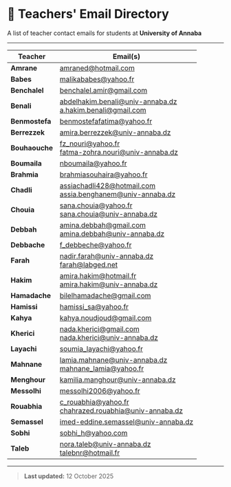 # 📧 Teachers' Email Directory

A list of teacher contact emails for students at **University of Annaba**

---

| **Teacher** | **Email(s)** |
|--------------|--------------|
| **Amrane** | [amraned@hotmail.com](mailto:amraned@hotmail.com) |
| **Babes** | [malikababes@yahoo.fr](mailto:malikababes@yahoo.fr) |
| **Benchalel** | [benchalel.amir@gmail.com](mailto:benchalel.amir@gmail.com) |
| **Benali** | [abdelhakim.benali@univ-annaba.dz](mailto:abdelhakim.benali@univ-annaba.dz)<br>[a.hakim.benali@gmail.com](mailto:a.hakim.benali@gmail.com) |
| **Benmostefa** | [benmostefafatima@yahoo.fr](mailto:benmostefafatima@yahoo.fr) |
| **Berrezzek** | [amira.berrezzek@univ-annaba.dz](mailto:amira.berrezzek@univ-annaba.dz) |
| **Bouhaouche** | [fz_nouri@yahoo.fr](mailto:fz_nouri@yahoo.fr)<br>[fatma-zohra.nouri@univ-annaba.dz](mailto:fatma-zohra.nouri@univ-annaba.dz) |
| **Boumaila** | [nboumaila@yahoo.fr](mailto:nboumaila@yahoo.fr) |
| **Brahmia** | [brahmiasouhaira@yahoo.fr](mailto:brahmiasouhaira@yahoo.fr) |
| **Chadli** | [assiachadli428@hotmail.com](mailto:assiachadli428@hotmail.com)<br>[assia.benghanem@univ-annaba.dz](mailto:assia.benghanem@univ-annaba.dz) |
| **Chouia** | [sana.chouia@yahoo.fr](mailto:sana.chouia@yahoo.fr)<br>[sana.chouia@univ-annaba.dz](mailto:sana.chouia@univ-annaba.dz) |
| **Debbah** | [amina.debbah@gmail.com](mailto:amina.debbah@gmail.com)<br>[amina.debbah@univ-annaba.dz](mailto:amina.debbah@univ-annaba.dz) |
| **Debbache** | [f_debbeche@yahoo.fr](mailto:f_debbeche@yahoo.fr) |
| **Farah** | [nadir.farah@univ-annaba.dz](mailto:nadir.farah@univ-annaba.dz)<br>[farah@labged.net](mailto:farah@labged.net) |
| **Hakim** | [amira.hakim@hotmail.fr](mailto:amira.hakim@hotmail.fr)<br>[amira.hakim@univ-annaba.dz](mailto:amira.hakim@univ-annaba.dz) |
| **Hamadache** | [bilelhamadache@gmail.com](mailto:bilelhamadache@gmail.com) |
| **Hamissi** | [hamissi_sa@yahoo.fr](mailto:hamissi_sa@yahoo.fr) |
| **Kahya** | [kahya.noudjoud@gmail.com](mailto:kahya.noudjoud@gmail.com) |
| **Kherici** | [nada.kherici@gmail.com](mailto:nada.kherici@gmail.com)<br>[nada.kherici@univ-annaba.dz](mailto:nada.kherici@univ-annaba.dz) |
| **Layachi** | [soumia_layachi@yahoo.fr](mailto:soumia_layachi@yahoo.fr) |
| **Mahnane** | [lamia.mahnane@univ-annaba.dz](mailto:lamia.mahnane@univ-annaba.dz)<br>[mahnane_lamia@yahoo.fr](mailto:mahnane_lamia@yahoo.fr) |
| **Menghour** | [kamilia.manghour@univ-annaba.dz](mailto:kamilia.manghour@univ-annaba.dz) |
| **Messolhi** | [messolhi2006@yahoo.fr](mailto:messolhi2006@yahoo.fr) |
| **Rouabhia** | [c_rouabhia@yahoo.fr](mailto:c_rouabhia@yahoo.fr)<br>[chahrazed.rouabhia@univ-annaba.dz](mailto:chahrazed.rouabhia@univ-annaba.dz) |
| **Semassel** | [imed-eddine.semassel@univ-annaba.dz](mailto:imed-eddine.semassel@univ-annaba.dz) |
| **Sobhi** | [sobhi_h@yahoo.com](mailto:sobhi_h@yahoo.com) |
| **Taleb** | [nora.taleb@univ-annaba.dz](mailto:nora.taleb@univ-annaba.dz)<br>[talebnr@hotmail.fr](mailto:talebnr@hotmail.fr) |

---

> **Last updated:** 12 October 2025

